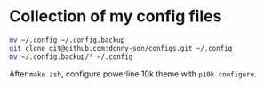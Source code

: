 # Collection of my config files

```bash
mv ~/.config ~/.config.backup
git clone git@github.com:donny-son/configs.git ~/.config
mv ~/.config.backup/* ~/.config
```

After `make zsh`, configure powerline 10k theme with `p10k configure`.

